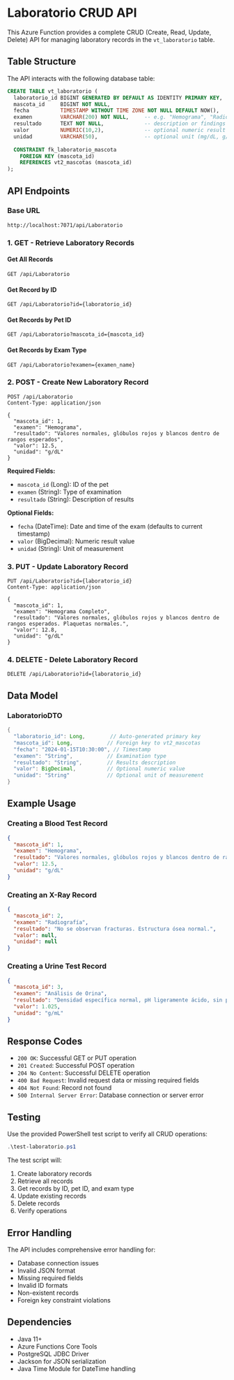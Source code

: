 # Laboratorio CRUD API

This Azure Function provides a complete CRUD (Create, Read, Update, Delete) API for managing laboratory records in the `vt_laboratorio` table.

## Table Structure

The API interacts with the following database table:

```sql
CREATE TABLE vt_laboratorio (
  laboratorio_id BIGINT GENERATED BY DEFAULT AS IDENTITY PRIMARY KEY,
  mascota_id     BIGINT NOT NULL,
  fecha          TIMESTAMP WITHOUT TIME ZONE NOT NULL DEFAULT NOW(),
  examen         VARCHAR(200) NOT NULL,     -- e.g. "Hemograma", "Radiografía"
  resultado      TEXT NOT NULL,             -- description or findings
  valor          NUMERIC(10,2),             -- optional numeric result (e.g. blood sugar)
  unidad         VARCHAR(50),               -- optional unit (mg/dL, g/L, etc.)
  
  CONSTRAINT fk_laboratorio_mascota
    FOREIGN KEY (mascota_id)
    REFERENCES vt2_mascotas (mascota_id)
);
```

## API Endpoints

### Base URL
```
http://localhost:7071/api/Laboratorio
```

### 1. GET - Retrieve Laboratory Records

#### Get All Records
```
GET /api/Laboratorio
```

#### Get Record by ID
```
GET /api/Laboratorio?id={laboratorio_id}
```

#### Get Records by Pet ID
```
GET /api/Laboratorio?mascota_id={mascota_id}
```

#### Get Records by Exam Type
```
GET /api/Laboratorio?examen={examen_name}
```

### 2. POST - Create New Laboratory Record

```
POST /api/Laboratorio
Content-Type: application/json

{
  "mascota_id": 1,
  "examen": "Hemograma",
  "resultado": "Valores normales, glóbulos rojos y blancos dentro de rangos esperados",
  "valor": 12.5,
  "unidad": "g/dL"
}
```

**Required Fields:**
- `mascota_id` (Long): ID of the pet
- `examen` (String): Type of examination
- `resultado` (String): Description of results

**Optional Fields:**
- `fecha` (DateTime): Date and time of the exam (defaults to current timestamp)
- `valor` (BigDecimal): Numeric result value
- `unidad` (String): Unit of measurement

### 3. PUT - Update Laboratory Record

```
PUT /api/Laboratorio?id={laboratorio_id}
Content-Type: application/json

{
  "mascota_id": 1,
  "examen": "Hemograma Completo",
  "resultado": "Valores normales, glóbulos rojos y blancos dentro de rangos esperados. Plaquetas normales.",
  "valor": 12.8,
  "unidad": "g/dL"
}
```

### 4. DELETE - Delete Laboratory Record

```
DELETE /api/Laboratorio?id={laboratorio_id}
```

## Data Model

### LaboratorioDTO

```java
{
  "laboratorio_id": Long,        // Auto-generated primary key
  "mascota_id": Long,           // Foreign key to vt2_mascotas
  "fecha": "2024-01-15T10:30:00", // Timestamp
  "examen": "String",           // Examination type
  "resultado": "String",        // Results description
  "valor": BigDecimal,          // Optional numeric value
  "unidad": "String"            // Optional unit of measurement
}
```

## Example Usage

### Creating a Blood Test Record
```json
{
  "mascota_id": 1,
  "examen": "Hemograma",
  "resultado": "Valores normales, glóbulos rojos y blancos dentro de rangos esperados",
  "valor": 12.5,
  "unidad": "g/dL"
}
```

### Creating an X-Ray Record
```json
{
  "mascota_id": 2,
  "examen": "Radiografía",
  "resultado": "No se observan fracturas. Estructura ósea normal.",
  "valor": null,
  "unidad": null
}
```

### Creating a Urine Test Record
```json
{
  "mascota_id": 3,
  "examen": "Análisis de Orina",
  "resultado": "Densidad específica normal, pH ligeramente ácido, sin presencia de proteínas",
  "valor": 1.025,
  "unidad": "g/mL"
}
```

## Response Codes

- `200 OK`: Successful GET or PUT operation
- `201 Created`: Successful POST operation
- `204 No Content`: Successful DELETE operation
- `400 Bad Request`: Invalid request data or missing required fields
- `404 Not Found`: Record not found
- `500 Internal Server Error`: Database connection or server error

## Testing

Use the provided PowerShell test script to verify all CRUD operations:

```powershell
.\test-laboratorio.ps1
```

The test script will:
1. Create laboratory records
2. Retrieve all records
3. Get records by ID, pet ID, and exam type
4. Update existing records
5. Delete records
6. Verify operations

## Error Handling

The API includes comprehensive error handling for:
- Database connection issues
- Invalid JSON format
- Missing required fields
- Invalid ID formats
- Non-existent records
- Foreign key constraint violations

## Dependencies

- Java 11+
- Azure Functions Core Tools
- PostgreSQL JDBC Driver
- Jackson for JSON serialization
- Java Time Module for DateTime handling

